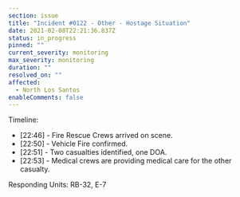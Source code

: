 ```yaml
---
section: issue
title: "Incident #0122 - Other - Hostage Situation"
date: 2021-02-08T22:21:36.837Z
status: in_progress
pinned: ""
current_severity: monitoring
max_severity: monitoring
duration: ""
resolved_on: ""
affected:
  - North Los Santos
enableComments: false
---
```

Timeline:

* \[22:46] - Fire Rescue Crews arrived on scene.
* \[22:50] - Vehicle Fire confirmed.
* \[22:51] - Two casualties identified, one DOA.
* \[22:53] - Medical crews are providing medical care for the other casualty.

Responding Units: RB-32, E-7